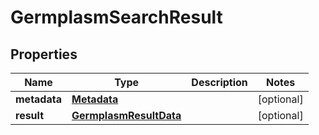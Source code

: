 
# GermplasmSearchResult

## Properties
Name | Type | Description | Notes
------------ | ------------- | ------------- | -------------
**metadata** | [**Metadata**](Metadata.md) |  |  [optional]
**result** | [**GermplasmResultData**](GermplasmResultData.md) |  |  [optional]



